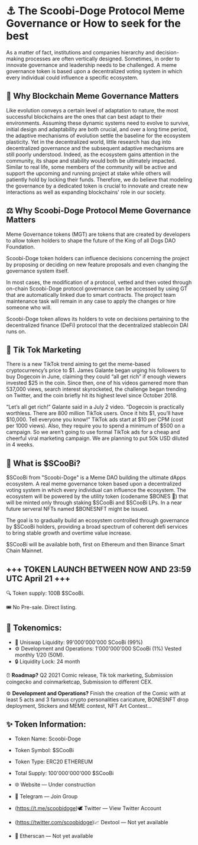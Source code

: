 # ⚓ The Scoobi-Doge Protocol Meme Governance or How to seek for the best

As a matter of fact, institutions and companies hierarchy and decision-making processes are often vertically designed. Sometimes, in order to innovate governance and leadership needs to be challenged. A meme governance token is based upon a decentralized voting system in which every individual could influence a specific ecosystem.

## 📜 Why Blockchain Meme Governance Matters

Like evolution conveys a certain level of adaptation to nature, the most successful blockchains are the ones that can best adapt to their environments. Assuming these dynamic systems need to evolve to survive, initial design and adaptability are both crucial, and over a long time period, the adaptive mechanisms of evolution settle the baseline for the ecosystem plasticity. Yet in the decentralized world,  little research has dug into decentralized governance and the subsequent adaptive mechanisms are still poorly understood. Indeed, as the ecosystem gains attention in the community, its shape and stability would both be ultimately impacted. Similar to real life, some members of the community will be active and support the upcoming and running project at stake while others will patiently hold by locking their funds. Therefore, we do believe that modeling the governance by a dedicated token is crucial to innovate and create new interactions as well as expanding blockchains' role in our society. 

## ⚖️ Why Scoobi-Doge Protocol Meme Governance Matters

Meme Governance tokens (MGT) are tokens that are created by developers to allow token holders to shape the future of the King of all Dogs DAO Foundation. 

Scoobi-Doge token holders can influence decisions concerning the project by proposing or deciding on new feature proposals and even changing the governance system itself.

In most cases, the modification of a protocol, vetted and then voted through on-chain Scoobi-Doge protocol governance can be accessed by using GT that are automatically linked due to smart contracts.
The project team maintenance task will remain in any case to apply the changes or hire someone who will.

Scoobi-Doge token allows its holders to vote on decisions pertaining to the decentralized finance (DeFi) protocol that the decentralized stablecoin DAI runs on.


## 🤳 Tik Tok Marketing

There is a new TikTok trend aiming to get the meme-based cryptocurrency’s price to $1.
James Galante began urging his followers to buy Dogecoin in June, claiming they could “all get rich” if enough viewers invested $25 in the coin. Since then, one of his videos garnered more than 537,000 views, search interest skyrocketed, the challenge began trending on Twitter, and the coin briefly hit its highest level since October 2018.

“Let’s all get rich!” Galante said in a July 2 video. “Dogecoin is practically worthless. There are 800 million TikTok users. Once it hits $1, you’ll have $10,000. Tell everyone you know!”
TikTok ads start at $10 per CPM (cost per 1000 views). Also, they require you to spend a minimum of $500 on a campaign. So we aren’t going to use formal TikTok ads for a cheap and cheerful viral marketing campaign. We are planning to put 50k USD diluted in 4 weeks.


## 🐶 What is $SCooBi? 

$SCooBi from "Scoobi-Doge" is a Meme DAO building the ultimate dApps ecosystem. A real meme governance token based upon a decentralized voting system in which every individual can influence the ecosystem. The ecosystem will be powered by the utility token (codename $BONES 🤫) that will be minted only through staking $SCooBi and $SCooBi LPs. In a near future serveral NFTs named $BONESNFT might be issued.

The goal is to gradually build an ecosystem controlled through governance by $SCooBi holders, providing a broad spectrum of coherent defi services to bring stable growth and overtime value increase.

$SCooBi will be available both, first on Ethereum and then Binance Smart Chain Mainnet. 


## +++ TOKEN LAUNCH BETWEEN NOW AND 23:59 UTC April 21 +++

🔍 Token supply: 100B $SCooBi.

🎟 No Pre-sale. Direct listing.


## 🤑 Tokenomics:

- 🦄 Uniswap Liquidity: 99'000'000'000 SCooBi (99%)
- ⚙️ Development and Operations: 1'000'000'000 SCooBi (1%) Vested monthly 1/20 (50M).
- 🔒 Liquidity Lock: 24 month

⏰ **Roadmap?** Q2 2021 Comic release, Tik tok marketing, Submission coingecko and coinmarketcap, Submission to different CEX.

⚙️ **Development and Operations?** Finish the creation of the Comic with at least 5 acts and 3 famous crypto personalities caricature, BONESNFT drop deployment, Stickers and MEME contest, NFT Art Contest...


## ✨ Token Information:

- Token Name:     Scoobi-Doge
- Token Symbol:  $SCooBi
- Token Type:       ERC20 ETHEREUM
- Total Supply:     100'000'000'000 $SCooBi

- 🌐 Website — Under construction
- 📧 Telegram — Join Group
- (https://t.me/scoobidoge)🕊 Twitter — View Twitter Account
- (https://twitter.com/scoobidoge)📈 Dextool — Not yet available 
- 🔎 Etherscan — Not yet available
